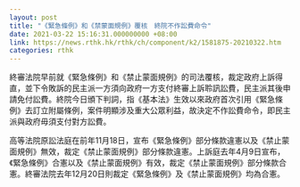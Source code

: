 ```yaml
---
layout: post
title: "《緊急條例》和《禁蒙面規例》覆核　終院不作訟費命令"
date: 2021-03-22 15:16:31.000000000 +08:00
link: https://news.rthk.hk/rthk/ch/component/k2/1581875-20210322.htm
categories: rthk
---
```


終審法院早前就《緊急條例》和《禁止蒙面規例》的司法覆核，裁定政府上訴得直，並下令敗訴的民主派一方須向政府一方支付終審上訴聆訊訟費，民主派其後申請免付訟費。終院今日頒下判詞，指《基本法》生效以來政府首次引用《緊急條例》去訂立附屬條例，案件明顯涉及重大公眾利益，故決定不作訟費命令，即民主派與政府毋須支付對方訟費。

高等法院原訟法庭在前年11月18日，宣布《緊急條例》部分條款違憲以及《禁止蒙面規例》無效，裁定《禁止蒙面規例》部分條款違憲。上訴庭去年4月9日宣布，《緊急條例》合憲以及《禁止蒙面規例》有效，裁定《禁止蒙面規例》部分條款合憲。終審法院去年12月20日則裁定《緊急條例》及《禁止蒙面規例》均為合憲。
